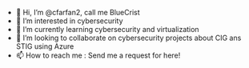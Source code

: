 - 👋 Hi, I’m @cfarfan2, call me BlueCrist
- 👀 I’m interested in cybersecurity
- 🌱 I’m currently learning cybersecurity and virtualization
- 💞️ I’m looking to collaborate on cybersecurity projects about CIG ans STIG using Azure
- 📫 How to reach me : Send me a request for here!

<!---
cfarfan2/cfarfan2 is a ✨ special ✨ repository because its `README.md` (this file) appears on your GitHub profile.
You can click the Preview link to take a look at your changes.
--->
